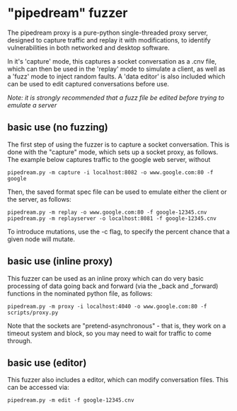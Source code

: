 # "pipedream" fuzzer
The pipedream proxy is a pure-python single-threaded proxy server, designed to
capture traffic and replay it with modifications, to identify vulnerabilities
in both networked and desktop software.

In it's 'capture' mode, this captures a socket conversation as a .cnv file,
which can then be used in the 'replay' mode to simulate a client, as well as
a 'fuzz' mode to inject random faults. A 'data editor' is also included
which can be used to edit captured conversations before use.

*Note: it is strongly recommended that a fuzz file be edited before trying to
emulate a server*

## basic use (no fuzzing)
The first step of using the fuzzer is to capture a socket conversation. This
is done with the "capture" mode, which sets up a socket proxy, as follows. The
example below captures traffic to the google web server, without 

    pipedream.py -m capture -i localhost:8082 -o www.google.com:80 -f google

Then, the saved format spec file can be used to emulate either the client or
the server, as follows:

    pipedream.py -m replay -o www.google.com:80 -f google-12345.cnv
    pipedream.py -m replayserver -o localhost:8081 -f google-12345.cnv

To introduce mutations, use the -c flag, to specify the percent chance that
a given node will mutate.

## basic use (inline proxy)
This fuzzer can be used as an inline proxy which can do very basic processing
of data going back and forward (via the _back and _forward) functions in the
nominated python file, as follows:

    pipedream.py -m proxy -i localhost:4040 -o www.google.com:80 -f scripts/proxy.py

Note that the sockets are "pretend-asynchronous" - that is, they work on a 
timeout system and block, so you may need to wait for traffic to come through.

## basic use (editor)
This fuzzer also includes a editor, which can modify conversation files. This
can be accessed via:

    pipedream.py -m edit -f google-12345.cnv
